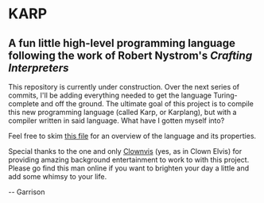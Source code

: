 # KARP

## A fun little high-level programming language following the work of Robert Nystrom's *Crafting Interpreters*

This repository is currently under construction. Over the next series of commits, I'll be adding everything needed to get the language Turing-complete and off the ground. The ultimate goal of this project is to compile this new programming language (called Karp, or Karplang), but with a compiler written in said language.
What have I gotten myself into?

Feel free to skim [this file](./Documentation.md) for an overview of the language and its properties.

Special thanks to the one and only [Clownvis](https://clownvistotherescue.com/) (yes, as in Clown Elvis) for providing amazing background entertainment to work to with this project. Please go find this man online if you want to brighten your day a little and add some whimsy to your life.

-- Garrison
